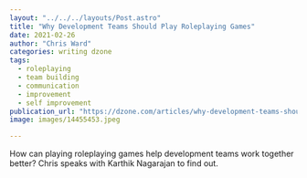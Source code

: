 ```yaml
---
layout: "../../../layouts/Post.astro"
title: "Why Development Teams Should Play Roleplaying Games"
date: 2021-02-26
author: "Chris Ward"
categories: writing dzone
tags: 
  - roleplaying
  - team building
  - communication
  - improvement
  - self improvement
publication_url: "https://dzone.com/articles/why-development-teams-should-play-roleplay-games"
image: images/14455453.jpeg

---
```

How can playing roleplaying games help development teams work together better? Chris speaks with Karthik Nagarajan to find out.

